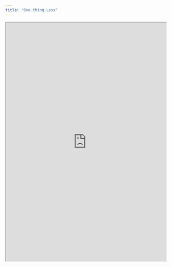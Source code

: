 ```yaml
---
title: "One.thing.Less"
---
```



<iframe height="750" width="100%" src="https://ewelton.github.io/ktest/wiki.html#One.thing.Less"></iframe>

